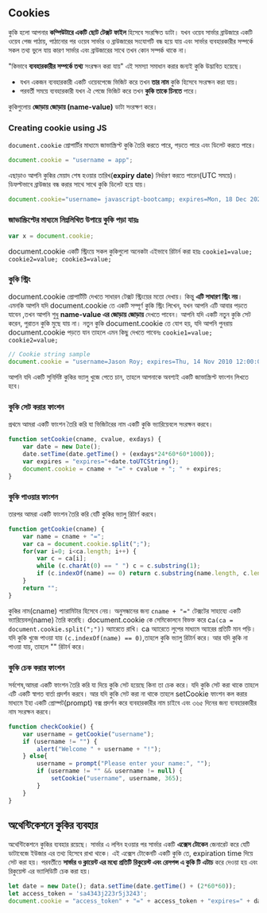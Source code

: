 ## Cookies
কুকি হলো আপনার **কম্পিউটারে একটি ছোট টেক্সট ফাইল** হিসেবে সংরক্ষিত ডাটা। যখন ওয়েব সার্ভার ব্রাউজারে একটি ওয়েব পেজ পাঠায়, পাঠানোর পর ওয়েব সার্ভার ও ব্রাউজারের সংযোগটি বন্ধ হয়ে যায় এবং সার্ভার ব্যবহারকারীর সম্পর্কে সকল তথ্য ভুলে যায় কারণ সার্ভার এবং ব্রাউজারের সাথে তখন কোন সম্পর্ক থাকে না।

"কিভাবে **ব্যবহারকারীর সম্পর্কে তথ্য** সংরক্ষন করা যায়" এই সমস্যা সমাধান করার জন্যই কুকি উদ্ভাবিত হয়েছে।

- যখন একজন ব্যবহারকারী একটি ওয়েবপেজে ভিজিট করে তখন **তার নাম** কুকি হিসেবে সংরক্ষন করা যায়।
- পরবর্তী সময়ে ব্যবহারকারী যখন ঐ পেজে ভিজিট করে তখন **কুকি তাকে চিনতে** পারে।

কুকিগুলোয় **জোড়ায় জোড়ায় (name-value)** ডাটা সংরক্ষণ করে।

### Creating cookie using JS
`document.cookie` প্রোপার্টির মাধ্যমে জাভাস্ক্রিপ্ট কুকি তৈরি করতে পারে, পড়তে পারে এবং ডিলেট করতে পারে।

```js
document.cookie = "username = app";
```

এছাড়াও আপনি কুকির মেয়াদ শেষ হওয়ার তারিখ(**expiry date**) নির্ধারণ করতে পারেন(UTC সময়ে)। ডিফল্টভাবে ব্রাউজার বন্ধ করার সাথে সাথে কুকি ডিলেট হয়ে যায়।

```js
document.cookie="username= javascript-bootcamp; expires=Mon, 18 Dec 2025 12:00:00 UTC; path=/";
```

### জাভাস্ক্রিপ্টের মাধ্যমে নিম্নলিখিত উপায়ে কুকি পড়া যায়ঃ

```js
var x = document.cookie;
```

document.cookie একটি স্ট্রিংয়ে সকল কুকিগুলো অনেকটা এইভাবে রিটার্ন করা হয়ঃ `cookie1=value; cookie2=value; cookie3=value;`

### কুকি স্ট্রিং
document.cookie প্রোপার্টিটি দেখতে সাধারন টেক্সট স্ট্রিংয়ের মতো দেখায়। কিন্তু **এটি সাধারণ স্ট্রিং নয়**। এমনকি আপনি যদি document.cookie তে একটি সম্পূর্ণ কুকি স্ট্রিং লিখেন, যখন আপনি এটি আবার পড়তে যাবেন ,তখন আপনি শুধু **name-value এর জোড়ায় জোড়ায়** দেখতে পাবেন। আপনি যদি একটি নতুন কুকি সেট করেন, পুরাতন কুকি মুছে যায় না। নতুন কুকি document.cookie তে যোগ হয়, যদি আপনি পুনরায় document.cookie পড়তে যান তাহলে এমন কিছু দেখতে পাবেনঃ `cookie1=value; cookie2=value;`

```js
// Cookie string sample
document.cookie = "username=Jason Roy; expires=Thu, 14 Nov 2010 12:00:00 UTC";
```

আপনি যদি একটি সুনির্দিষ্ট কুকির ভ্যালু খুজে পেতে চান, তাহলে আপনাকে অবশ্যই একটি জাভাস্ক্রিপ্ট ফাংশন লিখতে হবে।

### কুকি সেট করার ফাংশন
প্রথমে আমরা একটি ফাংশন তৈরি করি যা ভিজিটরের নাম একটি কুকি ভ্যারিয়েবলে সংরক্ষন করবে।
```js
function setCookie(cname, cvalue, exdays) {
    var date = new Date();
    date.setTime(date.getTime() + (exdays*24*60*60*1000));
    var expires = "expires="+date.toUTCString();
    document.cookie = cname + "=" + cvalue + "; " + expires;
}
```

### কুকি পাওয়ার ফাংশন
তারপর আমরা একটি ফাংশন তৈরি করি যেটি কুকির ভ্যালু রিটার্ণ করবে।

```js
function getCookie(cname) {
    var name = cname + "=";
    var ca = document.cookie.split(";");
    for(var i=0; i<ca.length; i++) {
        var c = ca[i];
        while (c.charAt(0) == " ") c = c.substring(1);
        if (c.indexOf(name) == 0) return c.substring(name.length, c.length);
    }
    return "";
}
```

কুকির নাম(cname) প্যারামিটার হিসেবে নেয়। অনুসন্ধানের জন্য `cname + "="` টেক্সটের সাহায্যে একটি ভ্যারিয়েবল(name) তৈরি করেছি। document.cookie কে সেমিকোলনে বিভক্ত করে c`a(ca = document.cookie.split(";"))` অ্যারেতে রাখি। ca অ্যারেতে লুপের মাধ্যমে অ্যারের প্রতিটি মান পড়ি। যদি কুকি খুজে পাওয়া যায় `(c.indexOf(name) == 0)`,তাহলে কুকি ভ্যালু রিটার্ন করে। আর যদি কুকি না পাওয়া যায়, তাহলে "" রিটার্ন করে।

### কুকি চেক করার ফাংশন

সর্বশেষ,আমরা একটি ফাংশন তৈরি করি যা দিয়ে কুকি সেট হয়েছে কিনা তা চেক করে। যদি কুকি সেট করা থাকে তাহলে এটি একটি স্বাগত বার্তা প্রদর্শন করবে। আর যদি কুকি সেট করা না থাকে তাহলে setCookie ফাংশন কল করার মাধ্যমে ইহা একটি প্রোম্পট(prompt) বক্স প্রদর্শন করে ব্যবহারকারীর নাম চাইবে এবং ৩৬৫ দিনের জন্য ব্যবহারকারীর নাম সংরক্ষন করবে।

```js
function checkCookie() {
    var username = getCookie("username");
    if (username != "") {
        alert("Welcome " + username + "!");
    } else{
        username = prompt("Please enter your name:", "");
        if (username != "" && username != null) {
            setCookie("username", username, 365);
        }
    }
}
```

## অথেন্টিকেশনে কুকির ব্যবহার
অথেন্টিকেশনে কুকির ব্যবহার রয়েছে। সার্ভার এ লগিন হওয়ার পর সার্ভার একটি **এক্সেস টোকেন** জেনারেট করে যেটি ডাটাবেজে ইউজার এর তথ্য হিসেবে রাখা থাকে। এই এক্সেস টোকেনটি একটি কুকি তে, expiration time দিয়ে সেট করা হয়। পরবর্তীতে **সার্ভার ও ক্লায়েন্ট এর মধ্যে প্রতিটি রিকুয়েস্ট এবং রেসপন্স এ কুকি টি এটাচ** করে দেওয়া হয় এবং রিকুয়েস্ট এর ভ্যালিডিটি চেক করা হয়।
```js
let date = new Date(); data.setTime(date.getTime() + (2*60*60));
let access_token = 'sa4343j223r5j3243';
document.cookie = "access_token" + "=" + access_token + "expires=" + date.toUTCString();
```